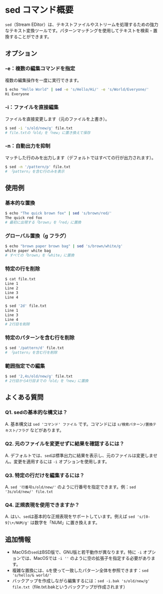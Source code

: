 # sed コマンド概要

`sed`（Stream EDitor）は、テキストファイルやストリームを処理するための強力なテキスト変換ツールです。パターンマッチングを使用してテキストを検索・置換することができます。

## オプション

### **-e**：複数の編集コマンドを指定

複数の編集操作を一度に実行できます。

```bash
$ echo "Hello World" | sed -e 's/Hello/Hi/' -e 's/World/Everyone/'
Hi Everyone
```

### **-i**：ファイルを直接編集

ファイルを直接変更します（元のファイルを上書き）。

```bash
$ sed -i 's/old/new/g' file.txt
# file.txtの「old」を「new」に置き換えて保存
```

### **-n**：自動出力を抑制

マッチした行のみを出力します（デフォルトではすべての行が出力されます）。

```bash
$ sed -n '/pattern/p' file.txt
# 「pattern」を含む行のみを表示
```

## 使用例

### 基本的な置換

```bash
$ echo "The quick brown fox" | sed 's/brown/red/'
The quick red fox
# 最初に出現する「brown」を「red」に置換
```

### グローバル置換（g フラグ）

```bash
$ echo "brown paper brown bag" | sed 's/brown/white/g'
white paper white bag
# すべての「brown」を「white」に置換
```

### 特定の行を削除

```bash
$ cat file.txt
Line 1
Line 2
Line 3
Line 4

$ sed '2d' file.txt
Line 1
Line 3
Line 4
# 2行目を削除
```

### 特定のパターンを含む行を削除

```bash
$ sed '/pattern/d' file.txt
# 「pattern」を含む行を削除
```

### 範囲指定での編集

```bash
$ sed '2,4s/old/new/g' file.txt
# 2行目から4行目までの「old」を「new」に置換
```

## よくある質問

### Q1. sedの基本的な構文は？
A. 基本構文は `sed 'コマンド' ファイル` です。コマンドには `s/検索パターン/置換テキスト/フラグ` などがあります。

### Q2. 元のファイルを変更せずに結果を確認するには？
A. デフォルトでは、`sed`は標準出力に結果を表示し、元のファイルは変更しません。変更を適用するには `-i` オプションを使用します。

### Q3. 特定の行だけを編集するには？
A. `sed '行番号s/old/new/'` のように行番号を指定できます。例：`sed '3s/old/new/' file.txt`

### Q4. 正規表現を使用できますか？
A. はい、`sed`は基本的な正規表現をサポートしています。例えば `sed 's/[0-9]\+/NUM/g'` は数字を「NUM」に置き換えます。

## 追加情報

- MacOSの`sed`はBSD版で、GNU版と若干動作が異なります。特に `-i` オプションでは、MacOSでは `-i ''` のように空の拡張子を指定する必要があります。
- 複雑な置換には、`&`を使って一致したパターン全体を参照できます：`sed 's/hello/& world/'`
- バックアップを作成しながら編集するには：`sed -i.bak 's/old/new/g' file.txt`（file.txt.bakというバックアップが作成されます）